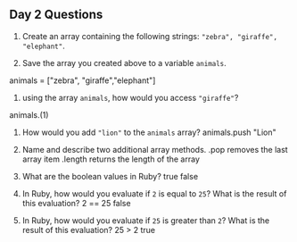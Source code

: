 ## Day 2 Questions

1. Create an array containing the following strings: `"zebra", "giraffe", "elephant"`.

1. Save the array you created above to a variable `animals`.

animals = ["zebra", "giraffe","elephant"]

1. using the array `animals`, how would you access `"giraffe"`?

animals.(1)

1. How would you add `"lion"` to the `animals` array?
animals.push "Lion"
1. Name and describe two additional array methods.
.pop removes the last array item
.length returns the length of the array

1. What are the boolean values in Ruby?
true false
1. In Ruby, how would you evaluate if `2` is equal to `25`? What is the result of this evaluation?
2 == 25
false
1. In Ruby, how would you evaluate if `25` is greater than `2`? What is the result of this evaluation?
25 > 2
true
